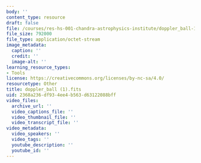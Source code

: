 ```yaml
---
body: ''
content_type: resource
draft: false
file: /courses/res-hs-001-chandra-astrophysics-institute/doppler_ball-1.fits
file_size: 792000
file_type: application/octet-stream
image_metadata:
  caption: ''
  credit: ''
  image-alt: ''
learning_resource_types:
- Tools
license: https://creativecommons.org/licenses/by-nc-sa/4.0/
resourcetype: Other
title: doppler_ball (1).fits
uid: 2368a236-df93-4ee4-b563-d63122088bff
video_files:
  archive_url: ''
  video_captions_file: ''
  video_thumbnail_file: ''
  video_transcript_file: ''
video_metadata:
  video_speakers: ''
  video_tags: ''
  youtube_description: ''
  youtube_id: ''
---
```

